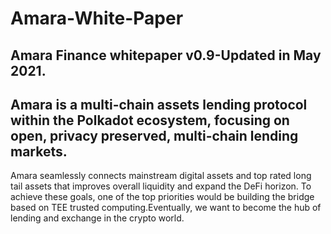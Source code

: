 # Amara-White-Paper
Amara Finance whitepaper v0.9-Updated in May 2021.
---
Amara is a multi-chain assets lending protocol within the Polkadot ecosystem, focusing on open, privacy preserved, multi-chain lending markets.  
---
Amara seamlessly connects mainstream digital assets and top rated long tail assets that improves overall liquidity and expand the DeFi horizon.  To achieve these goals, one of the top priorities would be building the bridge based on TEE trusted computing.Eventually, we want to become the hub of lending and exchange in the crypto world.
